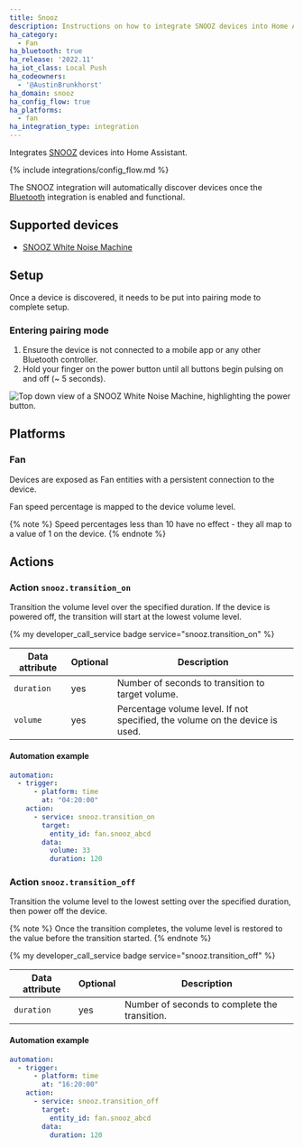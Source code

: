 ```yaml
---
title: Snooz
description: Instructions on how to integrate SNOOZ devices into Home Assistant.
ha_category:
  - Fan
ha_bluetooth: true
ha_release: '2022.11'
ha_iot_class: Local Push
ha_codeowners:
  - '@AustinBrunkhorst'
ha_domain: snooz
ha_config_flow: true
ha_platforms:
  - fan
ha_integration_type: integration
---
```


Integrates [SNOOZ](https://getsnooz.com/) devices into Home Assistant.

{% include integrations/config_flow.md %}

The SNOOZ integration will automatically discover devices once the [Bluetooth](/integrations/bluetooth) integration is enabled and functional.

## Supported devices

- [SNOOZ White Noise Machine](https://getsnooz.com/products/snooz-white-noise-machine)

## Setup

Once a device is discovered, it needs to be put into pairing mode to complete setup.

### Entering pairing mode

1. Ensure the device is not connected to a mobile app or any other Bluetooth controller.
2. Hold your finger on the power button until all buttons begin pulsing on and off (~ 5 seconds).

<p class='img'>
  <img src='/images/integrations/snooz/pairing_mode.jpg' alt='Top down view of a SNOOZ White Noise Machine, highlighting the power button.'>
</p>

## Platforms

### Fan

Devices are exposed as Fan entities with a persistent connection to the device.

Fan speed percentage is mapped to the device volume level.

{% note %}
Speed percentages less than 10 have no effect - they all map to a value of 1 on the device.
{% endnote %}

## Actions

### Action `snooz.transition_on`

Transition the volume level over the specified duration. If the device is powered off, the transition will start at the lowest volume level.

{% my developer_call_service badge service="snooz.transition_on" %}

| Data attribute | Optional | Description |
| ---------------------- | -------- | ----------- |
| `duration` | yes | Number of seconds to transition to target volume.
| `volume` | yes | Percentage volume level. If not specified, the volume on the device is used.

#### Automation example

```yaml
automation:
  - trigger:
      - platform: time
        at: "04:20:00"
    action:
      - service: snooz.transition_on
        target:
          entity_id: fan.snooz_abcd
        data:
          volume: 33
          duration: 120
```

### Action `snooz.transition_off`

Transition the volume level to the lowest setting over the specified duration, then power off the device.

{% note %}
Once the transition completes, the volume level is restored to the value before the transition started.
{% endnote %}

{% my developer_call_service badge service="snooz.transition_off" %}

| Data attribute | Optional | Description |
| ---------------------- | -------- | ----------- |
| `duration` | yes | Number of seconds to complete the transition.

#### Automation example

```yaml
automation:
  - trigger:
      - platform: time
        at: "16:20:00"
    action:
      - service: snooz.transition_off
        target:
          entity_id: fan.snooz_abcd
        data:
          duration: 120
```
